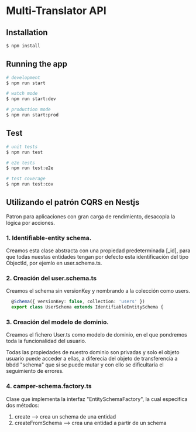 # Multi-Translator API

## Installation

```bash
$ npm install
```

## Running the app

```bash
# development
$ npm run start

# watch mode
$ npm run start:dev

# production mode
$ npm run start:prod
```

## Test

```bash
# unit tests
$ npm run test

# e2e tests
$ npm run test:e2e

# test coverage
$ npm run test:cov
```
## Utilizando el patrón CQRS en Nestjs
Patron para aplicaciones con gran carga de rendimiento, desacopla la lógica por acciones.

### 1. Identifiable-entity schema.
Creamos esta clase abstracta con una propiedad predeterminada [_id], para que todas nuestas entidades tengan por defecto esta identificación del tipo ObjectId, por ejemlo en user.schema.ts.

### 2. Creación del user.schema.ts
Creamos el schema sin versionKey y nombrando a la colección como users.
```ts
  @Schema({ versionKey: false, collection: 'users' })
  export class UserSchema extends IdentifiableEntitySchema {
```

### 3. Creación del modelo de dominio.
Creamos el fichero User.ts como modelo de dominio, en el que pondremos toda la funcionalidad del usuario.

Todas las propiedades de nuestro dominio son privadas y solo el objeto usuario puede acceder a ellas, a diferecia del objeto de transferencia a bbdd "schema" que si se puede mutar y con ello se dificultaría el seguimiento de errores.

### 4. camper-schema.factory.ts
Clase que implementa la interfaz "EntitySchemaFactory", la cual especifica dos métodos:
  1. create --> crea un schema de una entidad
  2. createFromSchema --> crea una entidad a partir de un schema